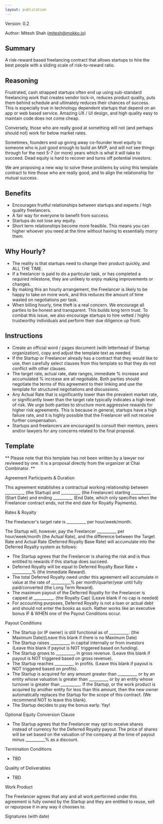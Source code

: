 ```yaml
---
layout: publication
---
```


Version: 0.2

Author: Mitesh Shah (mitesh@mokko.io)


## Summary

A risk-reward based freelancing contract that allows startups to hire the best people with a sliding scale of risk-to-reward ratio.

## Reasoning

Frustrated, cash strapped startups often end up using sub-standard freelancing work that creates vendor lock-in, reduces product quality, puts them behind schedule and ultimately reduces their chances of success. This is especially true in technology dependent startups that depend on an app or web based service. Amazing UX / UI design, and high quality easy to maintain code does not come cheap.

Conversely, those who are really good at something will not (and perhaps should not) work for below market rates.

Sometimes, founders end up giving away co-founder level equity to someone who is *just* good enough to build an MVP, and will not see things through for the next 5-7 (or more) years which is what it will take to succeed. Dead equity is hard to recover and turns off potential investors.

We are proposing a new way to solve these problems by using this template contract to hire those who are really good, and to align the relationship for mutual success.

## Benefits

* Encourages fruitful relationships between startups and experts / high quality freelancers.
* A fair way for everyone to benefit from success.
* Startups do not lose any equity.
* Short term relationships become more feasible. This means you can higher whoever you need at the time without having to essentially *marry* them.

## Why Hourly?

* The reality is that startups need to change their product quickly, and ALL THE TIME.
* If a freelancer is paid to do a particular task, or has completed a required milestone, they are unlikely to enjoy making improvements or changes.
* By making this an hourly arrangement, the Freelancer is likely to be happy to take on more work, and this reduces the amount of time wasted on negotiations per task.
* When billing hourly, time theft is a real concern. We encourage all parties to be honest and transparent. This builds long term trust. To combat this issue, we also encourage startups to hire vetted / highly trustworthy individuals and perform their due diligence up front.

## Instructions

* Create an official word / pages document (with letterhead of Startup organization), copy and adjust the template text as needed.
* If the Startup or Freelancer already has a contract that they would like to use, then carefully select clauses from this template so that they do not conflict with other clauses.
* The target rate, actual rate, date ranges, immediate % increase and accumulated % increase are all negotiable. Both parties should negotiate the terms of this agreement to their linking and use the template for structured negotiations and discussions.
* Any Actual Rate that is significantly lower than the prevalent market rate, or significantly lower than the target rate typically indicates a high level of risk. We urge both parties to structure more aggressive rewards for higher risk agreements. This is because in general, startups have a high failure rate, and it is highly possible that the Freelancer will not receive further compensation.
* Startups and freelancers are encouraged to consult their mentors, peers and/or lawyers for any concerns related to the final proposal.

## Template
** Please note that this template has not been written by a lawyer nor reviewed by one. It is a proposal directly from the organizer at Chai Combinator. **

Agreement Participants & Duration

This agreement establishes a contractual working relationship between \_\_\_\_\_\_\_\_\_\_ (the Startup) and \_\_\_\_\_\_\_\_\_\_ (the Freelancer) starting \_\_\_\_\_\_\_\_\_\_ (Start Date) and ending \_\_\_\_\_\_\_\_\_\_ (End Date, which only specifies when the Freelancer contract ends, not the end date for Royalty Payments).

Rates & Royalty

The Freelancer's target rate is \_\_\_\_\_\_\_\_\_\_ per hour/week/month.

The Startup will, however, pay the Freelancer \_\_\_\_\_\_\_\_\_\_ per hour/week/month (the Actual Rate), and the difference between the Target Rate and Actual Rate (Deferred Royalty Base Rate) will accumulate into the Deferred Royalty system as follows:

- The Startup agrees that the Freelancer is sharing the risk and is thus entitled to rewards if this startup does succeed.
- Deferred Royalty will be equal to Deferred Royalty Base Rate + \_\_\_\_\_\_\_\_\_\_% (the Immediate Reward).
- The total Deferred Royalty owed under this agreement will accumulate in value at the rate of \_\_\_\_\_\_\_\_\_\_% per month/quarter/year until fully paid/converted (the Long Term Reward).
- The maximum payout of the Deferred Royalty for the Freelancer is capped at \_\_\_\_\_\_\_\_\_\_. (the Royalty Cap) (Leave blank if no cap is needed)
- For accounting purposes, Deferred Royalty is not a loan or actual debt and should not enter the books as such. Rather works like an executive bonus IF & WHEN one of the Payout Conditions occur.

Payout Conditions

* The Startup (or IP owner) is still functional as of \_\_\_\_\_\_\_\_\_\_. (the Maximum Date)(Leave this blank if there is no Maximum Date)
* The Startup raises \_\_\_\_\_\_\_\_\_\_ in capital internally or from investors (Leave this blank if payout is NOT triggered based on funding).
* The Startup grows to \_\_\_\_\_\_\_\_\_\_ in gross revenue. (Leave this blank if payout is NOT triggered based on gross revenue).
* The Startup reaches \_\_\_\_\_\_\_\_\_\_ in profits. (Leave this blank if payout is NOT triggered based on profits).
* The Startup is acquired for any amount greater than \_\_\_\_\_\_\_\_\_\_ or by an entity whose valuation is greater than \_\_\_\_\_\_\_\_\_\_ or by an entity whose turnover is greater than \_\_\_\_\_\_\_\_\_\_. If the Startup, or the work product is acquired by another entity for less than this amount, then the new owner automatically replaces the Startup for the scope of this contract. (We recommend NOT to leave this blank).
* The Startup decides to pay the bonus early. Yay!

Optional Equity Conversion Clause

* The Startup agrees that the Freelancer may opt to receive shares instead of currency for the Deferred Royalty payout. The price of shares will be set based on the valuation of the company at the time of payout minus \_\_\_\_\_\_\_\_\_\_% as a discount.

Termination Conditions

* TBD

Quality of Deliverables

* TBD

Work Product

The Freelancer agrees that any and all work performed under this agreement is fully owned by the Startup and they are entitled to reuse, sell or repurpose it in any way it chooses to.

Signatures (with date)
